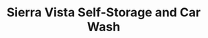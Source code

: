 ---
title: "Sierra Vista Self-Storage and Car Wash"
url: /sierra-vista/sierra-vista-self-storage-and-car-wash/
shop: storage rental
---